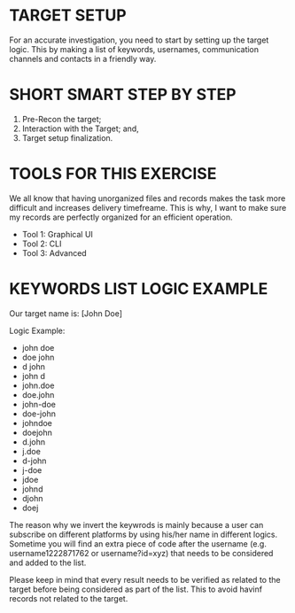 # TARGET SETUP
For an accurate investigation, you need to start by setting up the target logic.
This by making a list of keywords, usernames, communication channels and contacts in a friendly way.

# SHORT SMART STEP BY STEP

1. Pre-Recon the target;
2. Interaction with the Target; and,
3. Target setup finalization.

# TOOLS FOR THIS EXERCISE
We all know that having unorganized files and records makes the task more difficult and increases delivery timefreame. This is why, I want to make sure my records are perfectly organized for an efficient operation.

* Tool 1: Graphical UI
* Tool 2: CLI
* Tool 3: Advanced

# KEYWORDS LIST LOGIC EXAMPLE

Our target name is: [John Doe]

Logic Example: 

* john doe
* doe john
* d john
* john d
* john.doe 
* doe.john 
* john-doe 
* doe-john 
* johndoe 
* doejohn
* d.john
* j.doe
* d-john
* j-doe
* jdoe
* johnd
* djohn
* doej

The reason why we invert the keywrods is mainly because a user can subscribe on different platforms by using his/her name in different logics. Sometime you will find an extra piece of code after the username (e.g. username1222871762 or username?id=xyz) that needs to be considered and added to the list.

Please keep in mind that every result needs to be verified as related to the target before being considered as part of the list. This to avoid havinf records not related to the target.
